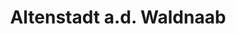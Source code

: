 ---
title: Altenstadt a.d. Waldnaab
url: /altenstadt-a-d-waldnaab/
latitude: 49.719
longitude: 12.159
---